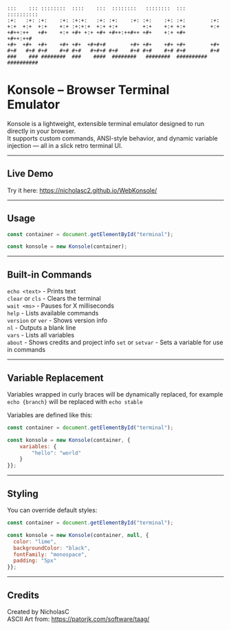 ```
:::    ::: ::::::::  ::::    :::  ::::::::   ::::::::  :::        :::::::::: 
:+:   :+: :+:    :+: :+:+:   :+: :+:    :+: :+:    :+: :+:        :+:        
+:+  +:+  +:+    +:+ :+:+:+  +:+ +:+        +:+    +:+ +:+        +:+        
+#++:++   +#+    +:+ +#+ +:+ +#+ +#++:++#++ +#+    +:+ +#+        +#++:++#   
+#+  +#+  +#+    +#+ +#+  +#+#+#        +#+ +#+    +#+ +#+        +#+        
#+#   #+# #+#    #+# #+#   #+#+# #+#    #+# #+#    #+# #+#        #+#        
###    ### ########  ###    ####  ########   ########  ########## ##########
```

# Konsole – Browser Terminal Emulator

Konsole is a lightweight, extensible terminal emulator designed to run directly in your browser.  
It supports custom commands, ANSI-style behavior, and dynamic variable injection — all in a slick retro terminal UI.

---

## Live Demo

Try it here: https://nicholasc2.github.io/WebKonsole/

---

## Usage

```js
const container = document.getElementById("terminal");

const konsole = new Konsole(container);
```

---

## Built-in Commands

`echo <text>`      - Prints text  
`clear` or `cls`      - Clears the terminal  
`wait <ms>`        - Pauses for X milliseconds  
`help`             - Lists available commands  
`version` or `ver`    - Shows version info  
`nl`               - Outputs a blank line  
`vars`             - Lists all variables  
`about`            - Shows credits and project info
`set` or `setvar`    - Sets a variable for use in commands

---

## Variable Replacement

Variables wrapped in curly braces will be dynamically replaced, for example
`echo {branch}`
will be replaced with
`echo stable`

Variables are defined like this:

```js
const container = document.getElementById("terminal");

const konsole = new Konsole(container, {
    variables: {
        "hello": "world"
    }
}};
```

---

## Styling

You can override default styles:

```js
const container = document.getElementById("terminal");

const konsole = new Konsole(container, null, {
  color: "lime",
  backgroundColor: "black",
  fontFamily: "monospace",
  padding: "5px"
}};
```

---

## Credits

Created by NicholasC  
ASCII Art from: https://patorjk.com/software/taag/
